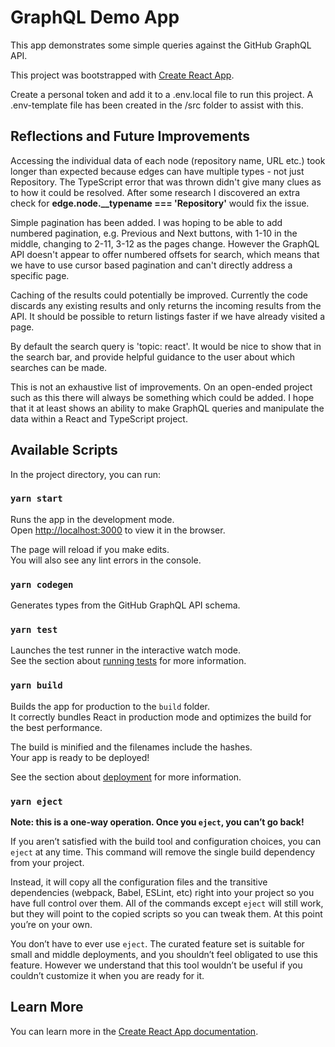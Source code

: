 # GraphQL Demo App

This app demonstrates some simple queries against the GitHub GraphQL API.

This project was bootstrapped with [Create React App](https://github.com/facebook/create-react-app).

Create a personal token and add it to a .env.local file to run this project. A .env-template file has been created in the /src folder to assist with this.

## Reflections and Future Improvements

Accessing the individual data of each node (repository name, URL etc.) took longer than expected because edges can have multiple types - not just Repository. The TypeScript error that was thrown didn't give many clues as to how it could be resolved. After some research I discovered an extra check for **edge.node.\_\_typename === 'Repository'** would fix the issue.

Simple pagination has been added. I was hoping to be able to add numbered pagination, e.g. Previous and Next buttons, with 1-10 in the middle, changing to 2-11, 3-12 as the pages change. However the GraphQL API doesn't appear to offer numbered offsets for search, which means that we have to use cursor based pagination and can't directly address a specific page.

Caching of the results could potentially be improved. Currently the code discards any existing results and only returns the incoming results from the API. It should be possible to return listings faster if we have already visited a page.

By default the search query is 'topic: react'. It would be nice to show that in the search bar, and provide helpful guidance to the user about which searches can be made.

This is not an exhaustive list of improvements. On an open-ended project such as this there will always be something which could be added. I hope that it at least shows an ability to make GraphQL queries and manipulate the data within a React and TypeScript project.

## Available Scripts

In the project directory, you can run:

### `yarn start`

Runs the app in the development mode.\
Open [http://localhost:3000](http://localhost:3000) to view it in the browser.

The page will reload if you make edits.\
You will also see any lint errors in the console.

### `yarn codegen`

Generates types from the GitHub GraphQL API schema.

### `yarn test`

Launches the test runner in the interactive watch mode.\
See the section about [running tests](https://facebook.github.io/create-react-app/docs/running-tests) for more information.

### `yarn build`

Builds the app for production to the `build` folder.\
It correctly bundles React in production mode and optimizes the build for the best performance.

The build is minified and the filenames include the hashes.\
Your app is ready to be deployed!

See the section about [deployment](https://facebook.github.io/create-react-app/docs/deployment) for more information.

### `yarn eject`

**Note: this is a one-way operation. Once you `eject`, you can’t go back!**

If you aren’t satisfied with the build tool and configuration choices, you can `eject` at any time. This command will remove the single build dependency from your project.

Instead, it will copy all the configuration files and the transitive dependencies (webpack, Babel, ESLint, etc) right into your project so you have full control over them. All of the commands except `eject` will still work, but they will point to the copied scripts so you can tweak them. At this point you’re on your own.

You don’t have to ever use `eject`. The curated feature set is suitable for small and middle deployments, and you shouldn’t feel obligated to use this feature. However we understand that this tool wouldn’t be useful if you couldn’t customize it when you are ready for it.

## Learn More

You can learn more in the [Create React App documentation](https://facebook.github.io/create-react-app/docs/getting-started).
